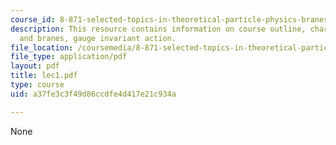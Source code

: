 ```yaml
---
course_id: 8-871-selected-topics-in-theoretical-particle-physics-branes-and-gauge-theory-dynamics-fall-2004
description: This resource contains information on course outline, charged strings
  and branes, gauge invariant action.
file_location: /coursemedia/8-871-selected-topics-in-theoretical-particle-physics-branes-and-gauge-theory-dynamics-fall-2004/a37fe3c3f49d86ccdfe4d417e21c934a_lec1.pdf
file_type: application/pdf
layout: pdf
title: lec1.pdf
type: course
uid: a37fe3c3f49d86ccdfe4d417e21c934a

---
```

None